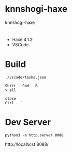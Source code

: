 # knnshogi-haxe
knnshogi-haxe


# 
- Haxe 4.1.2
- VSCode

# Build
```
./vscode/tasks.json

Shift - Cmd - B
> all

close
Ctrl - `
```

# Dev Server
```
python3 -m http.server 8088
```

http://localhost:8088/